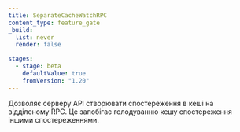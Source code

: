 ```yaml
---
title: SeparateCacheWatchRPC
content_type: feature_gate
_build:
  list: never
  render: false

stages:
  - stage: beta
    defaultValue: true
    fromVersion: "1.20"
---
```

Дозволяє серверу API створювати спостереження в кеші на відділеному RPC. Це запобігає голодуванню кешу спостереження іншими спостереженнями.
